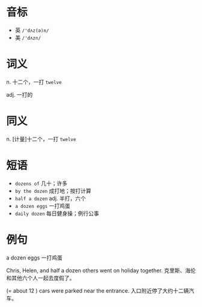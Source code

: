 # 音标

- 英 `/'dʌz(ə)n/`
- 美 `/'dʌzn/`

# 词义

n. 十二个，一打
`twelve`

adj. 一打的


# 同义

n. [计量]十二个，一打
`twelve`

# 短语

- `dozens of` 几十；许多
- `by the dozen` 成打地；按打计算
- `half a dozen` adj. 半打，六个
- `a dozen eggs` 一打鸡蛋
- `daily dozen` 每日健身操；例行公事

# 例句

a dozen eggs
一打鸡蛋

Chris, Helen, and half a dozen others went on holiday together.
克里斯、海伦和其他六个人一起去度假了。

(= about 12 ) cars were parked near the entrance.
入口附近停了大约十二辆汽车。



